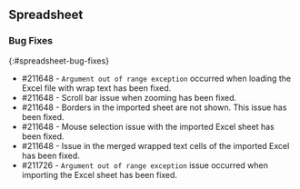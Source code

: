 ## Spreadsheet

### Bug Fixes
{:#spreadsheet-bug-fixes}

* \#211648 - `Argument out of range exception` occurred when loading the Excel file with wrap text has been fixed.
* \#211648 - Scroll bar issue when zooming has been fixed.
* \#211648 - Borders in the imported sheet are not shown. This issue has been fixed.
* \#211648 - Mouse selection issue with the imported Excel sheet has been fixed.
* \#211648 - Issue in the merged wrapped text cells of the imported Excel has been fixed.
* \#211726 - `Argument out of range exception` issue occurred when importing the Excel sheet has been fixed.
